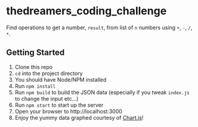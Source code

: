 # thedreamers_coding_challenge

Find operations to get a number, `result`, from list of `n` numbers using `+`, `-`, `/`, `*`.


## Getting Started

1. Clone this repo
1. `cd` into the project directory
1. You should have Node/NPM installed
1. Run `npm install`
1. Run `npm build` to build the JSON data (especially if you tweak `index.js` to change the input etc...)
1. Run `npm start` to start up the server
1. Open your browser to http://localhost:3000
1. Enjoy the yummy data graphed courtesy of [Chart.js](https://www.chartjs.org/)!
